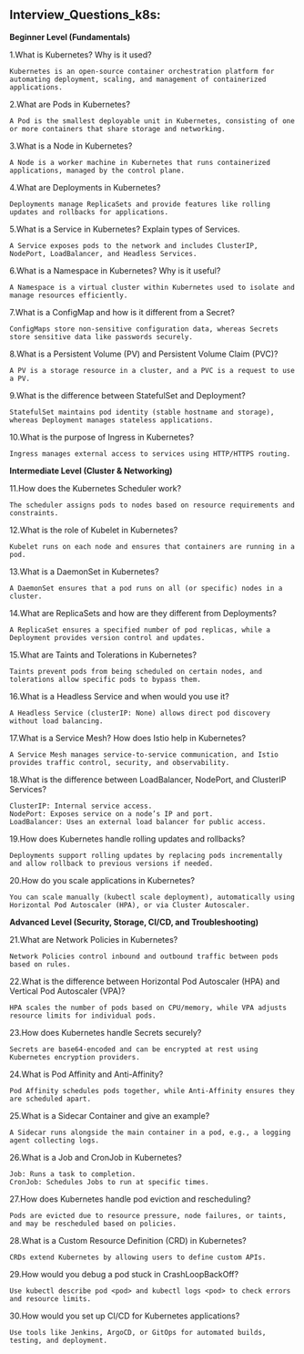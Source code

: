 ## Interview_Questions_k8s:

**Beginner Level (Fundamentals)**

1.What is Kubernetes? Why is it used?
```
Kubernetes is an open-source container orchestration platform for automating deployment, scaling, and management of containerized applications.
```

2.What are Pods in Kubernetes?
```
A Pod is the smallest deployable unit in Kubernetes, consisting of one or more containers that share storage and networking.
```

3.What is a Node in Kubernetes?
```
A Node is a worker machine in Kubernetes that runs containerized applications, managed by the control plane.
```

4.What are Deployments in Kubernetes?
```
Deployments manage ReplicaSets and provide features like rolling updates and rollbacks for applications.
```

5.What is a Service in Kubernetes? Explain types of Services.
```
A Service exposes pods to the network and includes ClusterIP, NodePort, LoadBalancer, and Headless Services.
```

6.What is a Namespace in Kubernetes? Why is it useful?
```
A Namespace is a virtual cluster within Kubernetes used to isolate and manage resources efficiently.
```
7.What is a ConfigMap and how is it different from a Secret?
```
ConfigMaps store non-sensitive configuration data, whereas Secrets store sensitive data like passwords securely.
```

8.What is a Persistent Volume (PV) and Persistent Volume Claim (PVC)?
```
A PV is a storage resource in a cluster, and a PVC is a request to use a PV.
```

9.What is the difference between StatefulSet and Deployment?
```
StatefulSet maintains pod identity (stable hostname and storage), whereas Deployment manages stateless applications.
```
10.What is the purpose of Ingress in Kubernetes?
```
Ingress manages external access to services using HTTP/HTTPS routing.
```

**Intermediate Level (Cluster & Networking)**

11.How does the Kubernetes Scheduler work?
```
The scheduler assigns pods to nodes based on resource requirements and constraints.
```

12.What is the role of Kubelet in Kubernetes?
```
Kubelet runs on each node and ensures that containers are running in a pod.
```

13.What is a DaemonSet in Kubernetes?
```
A DaemonSet ensures that a pod runs on all (or specific) nodes in a cluster.
```

14.What are ReplicaSets and how are they different from Deployments?
```
A ReplicaSet ensures a specified number of pod replicas, while a Deployment provides version control and updates.
```

15.What are Taints and Tolerations in Kubernetes?
```
Taints prevent pods from being scheduled on certain nodes, and tolerations allow specific pods to bypass them.
```

16.What is a Headless Service and when would you use it?
```
A Headless Service (clusterIP: None) allows direct pod discovery without load balancing.
```

17.What is a Service Mesh? How does Istio help in Kubernetes?
```
A Service Mesh manages service-to-service communication, and Istio provides traffic control, security, and observability.
```

18.What is the difference between LoadBalancer, NodePort, and ClusterIP Services?
```
ClusterIP: Internal service access.
NodePort: Exposes service on a node’s IP and port.
LoadBalancer: Uses an external load balancer for public access.
```
19.How does Kubernetes handle rolling updates and rollbacks?
```
Deployments support rolling updates by replacing pods incrementally and allow rollback to previous versions if needed.
```
20.How do you scale applications in Kubernetes?
```
You can scale manually (kubectl scale deployment), automatically using Horizontal Pod Autoscaler (HPA), or via Cluster Autoscaler.
```
**Advanced Level (Security, Storage, CI/CD, and Troubleshooting)**

21.What are Network Policies in Kubernetes?
```
Network Policies control inbound and outbound traffic between pods based on rules.
```

22.What is the difference between Horizontal Pod Autoscaler (HPA) and Vertical Pod Autoscaler (VPA)?
```
HPA scales the number of pods based on CPU/memory, while VPA adjusts resource limits for individual pods.
```

23.How does Kubernetes handle Secrets securely?
```
Secrets are base64-encoded and can be encrypted at rest using Kubernetes encryption providers.
```

24.What is Pod Affinity and Anti-Affinity?
```
Pod Affinity schedules pods together, while Anti-Affinity ensures they are scheduled apart.
```

25.What is a Sidecar Container and give an example?
```
A Sidecar runs alongside the main container in a pod, e.g., a logging agent collecting logs.
```
26.What is a Job and CronJob in Kubernetes?
```
Job: Runs a task to completion.
CronJob: Schedules Jobs to run at specific times.
```
27.How does Kubernetes handle pod eviction and rescheduling?
```
Pods are evicted due to resource pressure, node failures, or taints, and may be rescheduled based on policies.
```
28.What is a Custom Resource Definition (CRD) in Kubernetes?
```
CRDs extend Kubernetes by allowing users to define custom APIs.
```
29.How would you debug a pod stuck in CrashLoopBackOff?
```
Use kubectl describe pod <pod> and kubectl logs <pod> to check errors and resource limits.
```
30.How would you set up CI/CD for Kubernetes applications?
```
Use tools like Jenkins, ArgoCD, or GitOps for automated builds, testing, and deployment.
```
